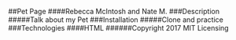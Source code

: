 ##Pet Page
####Rebecca McIntosh and Nate M.
###Description
#####Talk about my Pet
###Installation
#####Clone and practice
###Technologies
####HTML
######Copyright 2017 MIT Licensing

